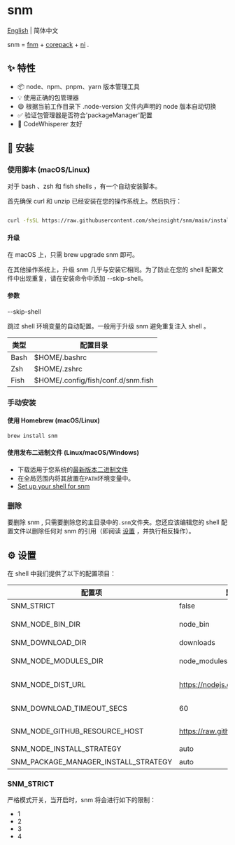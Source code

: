 # snm

[English](./README.md) | 简体中文

snm = [fnm](https://github.com/Schniz/fnm) + [corepack](https://github.com/nodejs/corepack) + [ni](https://github.com/antfu-collective/ni) .

## ✨ 特性

- 📦 node、npm、pnpm、yarn 版本管理工具
- 💡 使用正确的包管理器
- 😄 根据当前工作目录下 .node-version 文件内声明的 node 版本自动切换
- ✅ 验证包管理器是否符合'packageManager'配置
- 🌟 CodeWhisperer 友好

## 🚀 安装

### 使用脚本 (macOS/Linux)

对于 bash 、zsh 和 fish shells ，有一个自动安装脚本。

首先确保 curl 和 unzip 已经安装在您的操作系统上。然后执行：

```bash

curl -fsSL https://raw.githubusercontent.com/sheinsight/snm/main/install.sh | bash

```

#### 升级

在 macOS 上，只需 brew upgrade snm 即可。

在其他操作系统上，升级 snm 几乎与安装它相同。为了防止在您的 shell 配置文件中出现重复，请在安装命令中添加 --skip-shell。

#### 参数

--skip-shell

跳过 shell 环境变量的自动配置。一般用于升级 snm 避免重复注入 shell 。

| 类型 | 配置目录                           |
| ---- | ---------------------------------- |
| Bash | $HOME/.bashrc                      |
| Zsh  | $HOME/.zshrc                       |
| Fish | $HOME/.config/fish/conf.d/snm.fish |

### 手动安装

#### 使用 Homebrew (macOS/Linux)

```sh
brew install snm
```

#### 使用发布二进制文件 (Linux/macOS/Windows)

- 下载适用于您系统的[最新版本二进制文件](https://github.com/sheinsight/snm/releases)
- 在全局范围内将其放置在`PATH`环境变量中。
- [Set up your shell for snm](#shell-setup)

### 删除

要删除 snm , 只需要删除您的主目录中的`.snm`文件夹。您还应该编辑您的 shell 配置文件以删除任何对 snm 的引用（即阅读 [设置](#设置) ，并执行相反操作）。

## ⚙️ 设置

在 shell 中我们提供了以下的配置项目：

| 配置项                               | 默认值                            | 功能描述                        |
| ------------------------------------ | --------------------------------- | ------------------------------- |
| SNM_STRICT                           | false                             | 严格模式开关                    |
| SNM_NODE_BIN_DIR                     | node_bin                          | node 的二进制存储目录           |
| SNM_DOWNLOAD_DIR                     | downloads                         | 文件的下载目录                  |
| SNM_NODE_MODULES_DIR                 | node_modules                      | npm 、pnpm、yarn 的模块存储目录 |
| SNM_NODE_DIST_URL                    | https://nodejs.org/dist           | nodejs 元数据的获取地址         |
| SNM_DOWNLOAD_TIMEOUT_SECS            | 60                                | 下载超时时间 ( 单位为 `秒` )    |
| SNM_NODE_GITHUB_RESOURCE_HOST        | https://raw.githubusercontent.com | GITHUB_RESOURCE 地址            |
| SNM_NODE_INSTALL_STRATEGY            | auto                              | node 的安装策略                 |
| SNM_PACKAGE_MANAGER_INSTALL_STRATEGY | auto                              | 包管理器的安装策略              |

### SNM_STRICT

严格模式开关，当开启时，snm 将会进行如下的限制：

- 1
- 2
- 3
- 4
